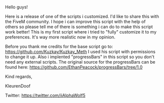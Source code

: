 Hello guys!

Here is a release of one of the scripts i customized. I'd like to share this with the FiveM community.
I hope i can improve this script with the help of others so please tell me of there is something i can do to make this script work better!
This is my first script where i tried to "fully" customize it to my preferences. It's way more realistic now in my opinion.

Before you thank me credits for the base script go to: https://github.com/Kuzkay/Kuzkay_Meth
I used his script with permissions to change it up. Also i implented "progressBars" in this script so you don't need any external scripts.
The original source for the progressBars can be found here: https://github.com/EthanPeacock/progressBars/tree/1.0

Kind regards,

KleurenDoof

Twitter: https://twitter.com/iiAlphaWolf5
